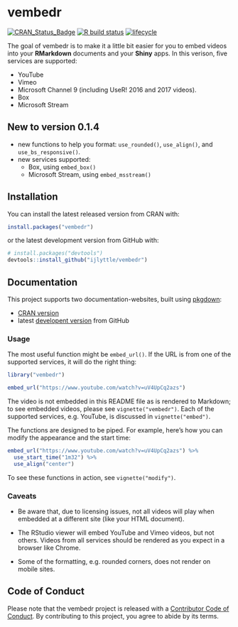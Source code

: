 
# vembedr

<!-- badges: start -->
[![CRAN\_Status\_Badge](https://www.r-pkg.org/badges/version/vembedr)](https://cran.r-project.org/package=vembedr)
[![R build
status](https://github.com/ijlyttle/vembedr/workflows/R-CMD-check/badge.svg)](https://github.com/ijlyttle/vembedr/actions)
[![lifecycle](https://img.shields.io/badge/lifecycle-maturing-blue.svg)](https://www.tidyverse.org/lifecycle/#maturing)
<!-- badges: end -->

The goal of vembedr is to make it a little bit easier for you to embed
videos into your **RMarkdown** documents and your **Shiny** apps. In
this verison, five services are supported:

  - YouTube
  - Vimeo
  - Microsoft Channel 9 (including UseR\! 2016 and 2017 videos).
  - Box
  - Microsoft Stream

## New to version 0.1.4

  - new functions to help you format: `use_rounded()`, `use_align()`,
    and `use_bs_responsive()`.
  - new services supported:
      - Box, using `embed_box()`
      - Microsoft Stream, using `embed_msstream()`

## Installation

You can install the latest released version from CRAN with:

``` r
install.packages("vembedr")
```

or the latest development version from GitHub with:

``` r
# install.packages("devtools")
devtools::install_github("ijlyttle/vembedr")
```

## Documentation

This project supports two documentation-websites, built using
[pkgdown](https://pkgdown.r-lib.org):

  - [CRAN version](https://ijlyttle.github.io/vembedr/)
  - latest [developent version](https://ijlyttle.github.io/vembedr/dev/)
    from GitHub

### Usage

The most useful function might be `embed_url()`. If the URL is from one
of the supported services, it will do the right thing:

``` r
library("vembedr")

embed_url("https://www.youtube.com/watch?v=uV4UpCq2azs")
```

The video is not embedded in this README file as is rendered to
Markdown; to see embedded videos, please see `vignette("vembedr")`. Each
of the supported services, e.g. YouTube, is discussed in
`vignette("embed")`.

The functions are designed to be piped. For example, here’s how you can
modify the appearance and the start time:

``` r
embed_url("https://www.youtube.com/watch?v=uV4UpCq2azs") %>%
  use_start_time("1m32") %>%
  use_align("center")
```

To see these functions in action, see `vignette("modify")`.

### Caveats

  - Be aware that, due to licensing issues, not all videos will play
    when embedded at a different site (like your HTML document).

  - The RStudio viewer will embed YouTube and Vimeo videos, but not
    others. Videos from all services should be rendered as you expect in
    a browser like Chrome.

  - Some of the formatting, e.g. rounded corners, does not render on
    mobile sites.

## Code of Conduct

Please note that the vembedr project is released with a [Contributor
Code of
Conduct](https://contributor-covenant.org/version/2/0/CODE_OF_CONDUCT.html).
By contributing to this project, you agree to abide by its terms.
